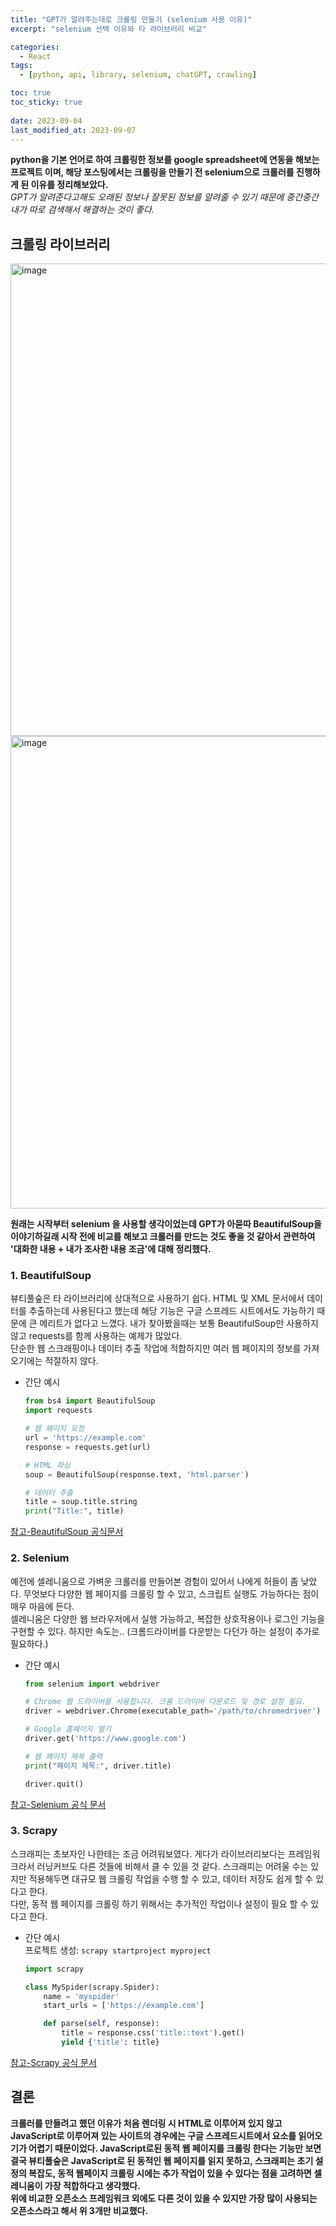 ```yaml
---
title: "GPT가 알려주는데로 크롤링 만들기 (selenium 사용 이유)"
excerpt: "selenium 선택 이유와 타 라이브러리 비교"

categories:
  - React
tags:
  - [python, api, library, selenium, chatGPT, crawling]

toc: true
toc_sticky: true
 
date: 2023-09-04
last_modified_at: 2023-09-07
---
```


**python을 기본 언어로 하여 크롤링한 정보를 google spreadsheet에 연동을 해보는 프로젝트 이며, 해당 포스팅에서는 크롤링을 만들기 전 selenium으로 크롤러를 진행하게 된 이유를 정리해보았다.**     
*GPT가 알려준다고해도 오래된 정보나 잘못된 정보를 알려줄 수 있기 때문에 중간중간 내가 따로 검색해서 해결하는 것이 좋다.*


## 크롤링 라이브러리
<img width="756" alt="image" src="https://github.com/sunmerrr/sunmerrr.github.io/assets/65106740/4b019765-715d-4868-b3d4-d1285829647c">
<img width="756" alt="image" src="https://github.com/sunmerrr/sunmerrr.github.io/assets/65106740/e4f4e0d5-0e98-427a-a52e-6271ee9affd1">

**원래는 시작부터 selenium 을 사용할 생각이었는데 GPT가 아묻따 BeautifulSoup을 이야기하길래 시작 전에 비교를 해보고 크롤러를 만드는 것도 좋을 것 같아서 관련하여 '대화한 내용 + 내가 조사한 내용 조금'에 대해 정리했다.**    


### 1. BeautifulSoup    
뷰티풀숲은 타 라이브러리에 상대적으로 사용하기 쉽다. HTML 및 XML 문서에서 데이터를 추출하는데 사용된다고 했는데 해당 기능은 구글 스프레드 시트에서도 가능하기 때문에 큰 메리트가 없다고 느꼈다. 내가 찾아봤을때는 보통 BeautifulSoup만 사용하지 않고 requests를 함께 사용하는 예제가 많았다.    
단순한 웹 스크래핑이나 데이터 추출 작업에 적합하지만 여러 웹 페이지의 정보를 가져오기에는 적절하지 않다.
- 간단 예시
  ```python
  from bs4 import BeautifulSoup
  import requests

  # 웹 페이지 요청
  url = 'https://example.com'
  response = requests.get(url)

  # HTML 파싱
  soup = BeautifulSoup(response.text, 'html.parser')

  # 데이터 추출
  title = soup.title.string
  print("Title:", title)
  ```
[참고-BeautifulSoup 공식문서](https://www.crummy.com/software/BeautifulSoup/bs4/doc/)

### 2. Selenium
예전에 셀레니움으로 가벼운 크롤러를 만들어본 경험이 있어서 나에게 허들이 좀 낮았다. 무엇보다 다양한 웹 페이지를 크롤링 할 수 있고, 스크립트 실행도 가능하다는 점이 매우 마음에 든다.    
셀레니움은 다양한 웹 브라우저에서 실행 가능하고, 복잡한 상호작용이나 로그인 기능을 구현할 수 있다.
하지만 속도는.. 
(크롬드라이버를 다운받는 다던가 하는 설정이 추가로 필요하다.)
- 간단 예시
  ```python
  from selenium import webdriver

  # Chrome 웹 드라이버를 사용합니다. 크롬 드라이버 다운로드 및 경로 설정 필요.
  driver = webdriver.Chrome(executable_path='/path/to/chromedriver')

  # Google 홈페이지 열기
  driver.get('https://www.google.com')

  # 웹 페이지 제목 출력
  print("페이지 제목:", driver.title)

  driver.quit()
  ```
[참고-Selenium 공식 문서](https://www.selenium.dev/documentation/webdriver/)

### 3. Scrapy
스크래피는 초보자인 나한테는 조금 어려워보였다. 게다가 라이브러리보다는 프레임워크라서 러닝커브도 다른 것들에 비해서 클 수 있을 것 같다. 스크래피는 어려울 수는 있지만 적용해두면 대규모 웹 크롤링 작업을 수행 할 수 있고, 데이터 저장도 쉽게 할 수 있다고 한다.    
다만, 동적 웹 페이지를 크롤링 하기 위해서는 추가적인 작업이나 설정이 필요 할 수 있다고 한다.
- 간단 예시      
  프로젝트 생성: `scrapy startproject myproject`      
  ```python
  import scrapy

  class MySpider(scrapy.Spider):
      name = 'myspider'
      start_urls = ['https://example.com']

      def parse(self, response):
          title = response.css('title::text').get()
          yield {'title': title}
  ``` 
[참고-Scrapy 공식 문서](https://docs.scrapy.org/en/latest/intro/examples.html)

## 결론
**크롤러를 만들려고 했던 이유가 처음 렌더링 시 HTML로 이루어져 있지 않고 JavaScript로 이루어져 있는 사이트의 경우에는 구글 스프레드시트에서 요소를 읽어오기가 어렵기 때문이었다. JavaScript로된 동적 웹 페이지를 크롤링 한다는 기능만 보면 결국 뷰티풀숲은 JavaScript로 된 동적인 웹 페이지를 읽지 못하고, 스크래피는 초기 설정의 복잡도, 동적 웹페이지 크롤링 시에는 추가 작업이 있을 수 있다는 점을 고려하면 셀레니움이 가장 적합하다고 생각했다.**      
**위에 비교한 오픈소스 프레임워크 외에도 다른 것이 있을 수 있지만 가장 많이 사용되는 오픈소스라고 해서 위 3개만 비교했다.**